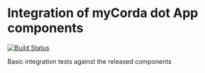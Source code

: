 # Integration of myCorda dot App components

[![Build Status](https://travis-ci.com/mycordaapp/integration-tests.svg?branch=master)](https://app.travis-ci.com/github/mycordaapp/integration-tests)

Basic integration tests against the released components 

